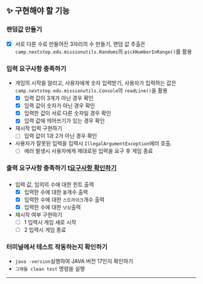 ## ✨ 구현해야 할 기능 
### 랜덤값 만들기
- [x] 서로 다른 수로 만들어진 3자리의 수 만들기, 랜덤 값 추출은 `camp.nextstep.edu.missionutils.Randoms`의 `pickNumberInRange()`를 활용
### 입력 요구사항 충족하기
  - 게임의 시작을 알리고, 사용자에게 숫자 입력받기, 사용자가 입력하는 값은 `camp.nextstep.edu.missionutils.Console`의 `readLine()`을 활용
      - [x] 입력 값이 3개가 아닌 경우 확인
      - [x] 입력 값이 숫자가 아닌 경우 확인
      - [x] 입력한 값이 서로 다른 숫자일 경우 확인
      - [x] 입력 값에 띄어쓰기가 있는 경우 확인
  - 재시작 입력 구현하기 
    - [ ] 입력 값이 1과 2가 아닌 경우 확인
  - 사용자가 잘못된 입력을 입력시 `IllegalArgumentException`에러 호출.
    - [ ] 에러 발생시 사용자에게 제대로된 입력을 요구 후 게임 종료 
### 출력 요구사항 충족하기 ❗️[요구사항 확인하기](https://github.com/YunSeok-Choi/java-baseball-6/tree/dbstjr9898#-%ED%94%84%EB%A1%9C%EA%B7%B8%EB%9E%98%EB%B0%8D-%EC%9A%94%EA%B5%AC-%EC%82%AC%ED%95%AD)
  - 입력 값, 임의의 수에 대한 힌트 출력 
    - [x] 입력한 수에 대한 `볼`개수 출력
    - [x] 입력한 수에 대한 `스트라이크`개수 출력 
    - [x] 입력한 수에 대한 `낫싱`출력
  - 재시작 여부 구현하기
    - [ ] 1 입력시 게임 새로 시작
    - [ ] 2 입력시 게임 종료
### 터미널에서 테스트 작동하는지 확인하기
  - `java -version`실행하여 JAVA 버전 17인지 확인하기
  - `그래들 clean test` 명령을 실행
---
